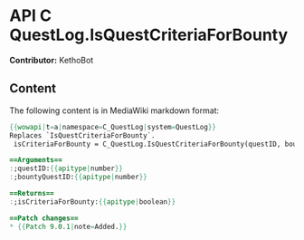 # API C QuestLog.IsQuestCriteriaForBounty

**Contributor:** KethoBot

## Content

The following content is in MediaWiki markdown format:

```mediawiki
{{wowapi|t=a|namespace=C_QuestLog|system=QuestLog}}
Replaces `IsQuestCriteriaForBounty`.
 isCriteriaForBounty = C_QuestLog.IsQuestCriteriaForBounty(questID, bountyQuestID)

==Arguments==
:;questID:{{apitype|number}}
:;bountyQuestID:{{apitype|number}}

==Returns==
:;isCriteriaForBounty:{{apitype|boolean}}

==Patch changes==
* {{Patch 9.0.1|note=Added.}}
```